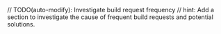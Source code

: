 // TODO(auto-modify): Investigate build request frequency
// hint: Add a section to investigate the cause of frequent build requests and potential solutions.
